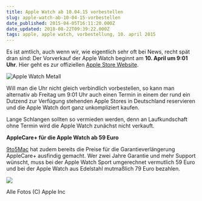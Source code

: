 ```yaml
---
title: Apple Watch ab 10.04.15 vorbestellen
slug: apple-watch-ab-10-04-15-vorbestellen
date_published: 2015-04-05T16:11:20.000Z
date_updated: 2018-08-22T09:39:22.000Z
tags: apple, apple watch, vorbestellung, 10. april 2015
---
```


Es ist amtlich, auch wenn wir, wie eigentlich sehr oft bei News, recht spät dran sind: Der Vorverkauf der Apple Watch beginnt am **10. April um 9:01 Uhr**. Hier geht es zur offiziellen [Apple Store Website](http://store.apple.com/de/watch).

![Apple Watch Metall](__GHOST_URL__/content/images/2015/04/Bildschirmfoto-2015-04-05-um-18-09-00.png)

Will man die Uhr nicht gleich verbindlich vorbestellen, so kann man alternativ ab Freitag um 9:01 Uhr auch einen Termin in einem der rund ein Dutzend zur Verfügung stehenden Apple Stores in Deutschland reservieren und die Apple Watch dort ganz unkompliziert kaufen.

Lange Schlangen sollten so vermieden werden, denn an Laufkundschaft ohne Termin wird die Apple Watch zunächst nicht verkauft.

**AppleCare+ für die Apple Watch ab 59 Euro**

[9to5Mac](http://9to5mac.com/2015/04/03/applecare-for-apple-watch-999-for-edition-79-for-watch-59-for-sport/) hat zudem bereits die Preise für die Garantieverlängerung AppleCare+ ausfindig gemacht. Wer zwei Jahre Garantie und mehr Support wünscht, muss bei der Apple Watch Sport umgerechnet vermutlich 59 Euro und bei der Apple Watch aus Edelstahl mutmaßlich 79 Euro bezahlen.

![](__GHOST_URL__/content/images/2015/04/Bildschirmfoto-2015-04-05-um-18-09-15.png)

Alle Fotos (C) Apple Inc
